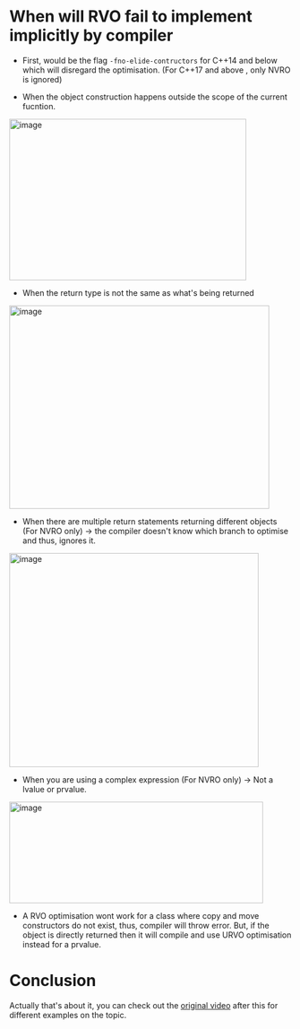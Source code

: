 # When will RVO fail to implement implicitly by compiler

- First, would be the flag `-fno-elide-contructors` for C++14 and below which will disregard the optimisation. (For C++17 and above , only NVRO is ignored)
  
- When the object construction happens outside the scope of the current fucntion.
<img width="423" height="288" alt="image" src="https://github.com/user-attachments/assets/19af6110-5402-40d3-96b8-c77c153eed95" />

- When the return type is not the same as what's being returned
<img width="464" height="363" alt="image" src="https://github.com/user-attachments/assets/473f58f5-2cce-4810-aee8-c6690697b57f" />

- When there are multiple return statements returning different objects (For NVRO only) -> the compiler doesn't know which branch to optimise and thus, ignores it.
 <img width="445" height="382" alt="image" src="https://github.com/user-attachments/assets/c25e3a49-9791-432b-ad72-2f4e6dcdd6af" />

- When you are using a complex expression (For NVRO only) -> Not a lvalue or prvalue.
<img width="453" height="181" alt="image" src="https://github.com/user-attachments/assets/093bc190-723e-47b2-92d3-0ec6e40bb0ec" />

- A RVO optimisation wont work for a class where copy and move constructors do not exist, thus, compiler will throw error. But, if the object is directly returned then it will compile and use URVO optimisation instead for a prvalue.


# Conclusion

Actually that's about it, you can check out the [original video](https://www.youtube.com/watch?v=WyxUilrR6fU) after this for different examples on the topic. 
